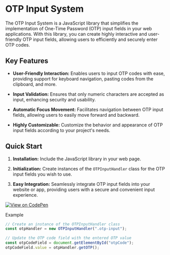 

# OTP Input System

The OTP Input System is a JavaScript library that simplifies the implementation of One-Time Password (OTP) input fields in your web applications. With this library, you can create highly interactive and user-friendly OTP input fields, allowing users to efficiently and securely enter OTP codes.

## Key Features

- **User-Friendly Interaction:** Enables users to input OTP codes with ease, providing support for keyboard navigation, pasting codes from the clipboard, and more.

- **Input Validation:** Ensures that only numeric characters are accepted as input, enhancing security and usability.

- **Automatic Focus Movement:** Facilitates navigation between OTP input fields, allowing users to easily move forward and backward.

- **Highly Customizable:** Customize the behavior and appearance of OTP input fields according to your project's needs.

## Quick Start

1. **Installation:** Include the JavaScript library in your web page.

2. **Initialization:** Create instances of the `OTPInputHandler` class for the OTP input fields you wish to use.

3. **Easy Integration:** Seamlessly integrate OTP input fields into your website or app, providing users with a secure and convenient input experience.

[![View on CodePen](https://img.shields.io/badge/View%20on-CodePen-blue?style=for-the-badge&logo=codepen)](https://codepen.io/Ton-Miles/pen/GRPMqGN)

Example

```javascript
// Create an instance of the OTPInputHandler class
const otpHandler = new OTPInputHandler(".otp-input");

// Update the OTP code field with the entered OTP value
const otpCodeField = document.getElementById("otpCode");
otpCodeField.value = otpHandler.getOTP();
